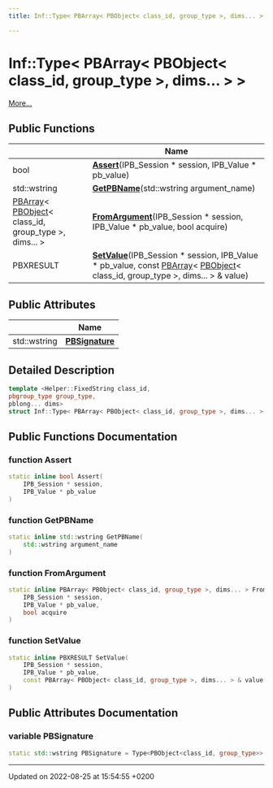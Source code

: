 ```yaml
---
title: Inf::Type< PBArray< PBObject< class_id, group_type >, dims... > >

---
```


# Inf::Type< PBArray< PBObject< class_id, group_type >, dims... > >



 [More...](#detailed-description)

## Public Functions

|                | Name           |
| -------------- | -------------- |
| bool | **[Assert](/doxygen/Classes/struct_inf_1_1_type_3_01_p_b_array_3_01_p_b_object_3_01class__id_00_01group__type_01_4_00_01dims_8_8_8_01_4_01_4/#function-assert)**(IPB_Session * session, IPB_Value * pb_value) |
| std::wstring | **[GetPBName](/doxygen/Classes/struct_inf_1_1_type_3_01_p_b_array_3_01_p_b_object_3_01class__id_00_01group__type_01_4_00_01dims_8_8_8_01_4_01_4/#function-getpbname)**(std::wstring argument_name) |
| [PBArray](/doxygen/Classes/class_inf_1_1_p_b_array/)< [PBObject](/doxygen/Classes/class_inf_1_1_p_b_object/)< class_id, group_type >, dims... > | **[FromArgument](/doxygen/Classes/struct_inf_1_1_type_3_01_p_b_array_3_01_p_b_object_3_01class__id_00_01group__type_01_4_00_01dims_8_8_8_01_4_01_4/#function-fromargument)**(IPB_Session * session, IPB_Value * pb_value, bool acquire) |
| PBXRESULT | **[SetValue](/doxygen/Classes/struct_inf_1_1_type_3_01_p_b_array_3_01_p_b_object_3_01class__id_00_01group__type_01_4_00_01dims_8_8_8_01_4_01_4/#function-setvalue)**(IPB_Session * session, IPB_Value * pb_value, const [PBArray](/doxygen/Classes/class_inf_1_1_p_b_array/)< [PBObject](/doxygen/Classes/class_inf_1_1_p_b_object/)< class_id, group_type >, dims... > & value) |

## Public Attributes

|                | Name           |
| -------------- | -------------- |
| std::wstring | **[PBSignature](/doxygen/Classes/struct_inf_1_1_type_3_01_p_b_array_3_01_p_b_object_3_01class__id_00_01group__type_01_4_00_01dims_8_8_8_01_4_01_4/#variable-pbsignature)**  |

## Detailed Description

```cpp
template <Helper::FixedString class_id,
pbgroup_type group_type,
pblong... dims>
struct Inf::Type< PBArray< PBObject< class_id, group_type >, dims... > >;
```

## Public Functions Documentation

### function Assert

```cpp
static inline bool Assert(
    IPB_Session * session,
    IPB_Value * pb_value
)
```


### function GetPBName

```cpp
static inline std::wstring GetPBName(
    std::wstring argument_name
)
```


### function FromArgument

```cpp
static inline PBArray< PBObject< class_id, group_type >, dims... > FromArgument(
    IPB_Session * session,
    IPB_Value * pb_value,
    bool acquire
)
```


### function SetValue

```cpp
static inline PBXRESULT SetValue(
    IPB_Session * session,
    IPB_Value * pb_value,
    const PBArray< PBObject< class_id, group_type >, dims... > & value
)
```


## Public Attributes Documentation

### variable PBSignature

```cpp
static std::wstring PBSignature = Type<PBObject<class_id, group_type>>::PBSignature + L"[]";
```


-------------------------------

Updated on 2022-08-25 at 15:54:55 +0200